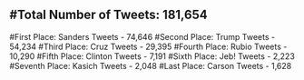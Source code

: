 #Total Number of Tweets: 181,654 
---
#First Place: Sanders Tweets - 74,646
#Second Place: Trump Tweets - 54,234
#Third Place: Cruz Tweets - 29,395
#Fourth Place: Rubio Tweets - 10,290
#Fifth Place: Clinton Tweets - 7,191
#Sixth Place: Jeb! Tweets - 2,223
#Seventh Place: Kasich Tweets - 2,048
#Last Place: Carson Tweets - 1,628
